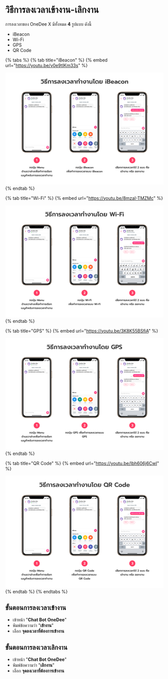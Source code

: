 # วิธีการลงเวลาเข้างาน-เลิกงาน

การลงเวลาของ OneDee X มีทั้งหมด **4** รูปแบบ ดังนี้ 

* iBeacon 
* Wi-Fi 
* GPS 
* QR Code

{% tabs %}
{% tab title="iBeacon" %}
{% embed url="https://youtu.be/v0e9tIKm33s" %}

![](../.gitbook/assets/ibeacon%20%281%29.jpg)
{% endtab %}

{% tab title="Wi-Fi" %}
{% embed url="https://youtu.be/8mzaI-TMZMc" %}

![](../.gitbook/assets/wi-fi%20%282%29.jpg)
{% endtab %}

{% tab title="GPS" %}
{% embed url="https://youtu.be/3K8K55BSfiA" %}

![](../.gitbook/assets/gps%20%281%29.jpg)
{% endtab %}

{% tab title="QR Code" %}
{% embed url="https://youtu.be/Ibh606j6CwI" %}

![](../.gitbook/assets/qr-code.jpg)
{% endtab %}
{% endtabs %}









## ขั้นตอนการลงเวลาเข้างาน

* เข้าหน้า "**Chat Bot OneDee**"
* พิมพ์ข้อความว่า "**เข้างาน**"
* เลือก **จุดลงเวลาที่ต้องการเข้างาน**

## ขั้นตอนการลงเวลาเลิกงาน

* เข้าหน้า "**Chat Bot OneDee**"
* พิมพ์ข้อความว่า "**เลิกงาน**"
* เลือก **จุดลงเวลาที่ต้องการเข้างาน**

















